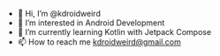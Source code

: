 - 👋 Hi, I’m @kdroidweird
- 👀 I’m interested in Android Development
- 🌱 I’m currently learning Kotlin with Jetpack Compose
- 📫 How to reach me kdroidweird@gmail.com

<!---
kdroidweird/kdroidweird is a ✨ special ✨ repository because its `README.md` (this file) appears on your GitHub profile.
You can click the Preview link to take a look at your changes.
--->
